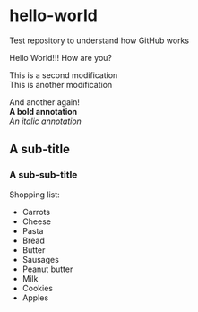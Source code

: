 # hello-world
Test repository to understand how GitHub works

Hello World!!! How are you?

This is a second modification <br/>
This is another modification

And another again! <br/>
**A bold annotation** <br/>
*An italic annotation*

## A sub-title
### A sub-sub-title

Shopping list:
* Carrots
* Cheese
* Pasta
* Bread
* Butter
* Sausages
* Peanut butter
* Milk
* Cookies
* Apples
